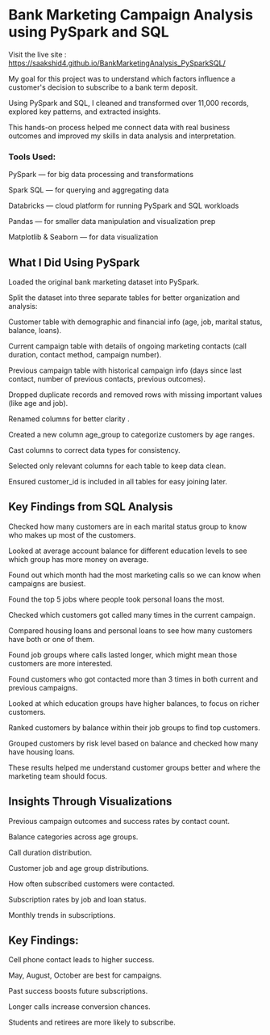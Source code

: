 # Bank Marketing Campaign Analysis using PySpark and SQL 

Visit the live site : https://saakshid4.github.io/BankMarketingAnalysis_PySparkSQL/

My goal for this project was to understand which factors influence a customer's decision to subscribe to a bank term deposit.

Using PySpark and SQL, I cleaned and transformed over 11,000 records, explored key patterns, and extracted insights. 

This hands-on process helped me connect data with real business outcomes and improved my skills in data analysis and interpretation.

### Tools Used:

PySpark — for big data processing and transformations

Spark SQL — for querying and aggregating data

Databricks — cloud platform for running PySpark and SQL workloads

Pandas — for smaller data manipulation and visualization prep

Matplotlib & Seaborn — for data visualization

 ## What I Did Using PySpark

Loaded the original bank marketing dataset into PySpark.

Split the dataset into three separate tables for better organization and analysis:

Customer table with demographic and financial info (age, job, marital status, balance, loans).

Current campaign table with details of ongoing marketing contacts (call duration, contact method, campaign number).

Previous campaign table with historical campaign info (days since last contact, number of previous contacts, previous outcomes).

Dropped duplicate records and removed rows with missing important values (like age and job).

Renamed columns for better clarity .

Created a new column age_group to categorize customers by age ranges.

Cast columns to correct data types for consistency.

Selected only relevant columns for each table to keep data clean.

Ensured customer_id is included in all tables for easy joining later.

## Key Findings from SQL Analysis

Checked how many customers are in each marital status group to know who makes up most of the customers.

Looked at average account balance for different education levels to see which group has more money on average.

Found out which month had the most marketing calls so we can know when campaigns are busiest.

Found the top 5 jobs where people took personal loans the most.

Checked which customers got called many times in the current campaign.

Compared housing loans and personal loans to see how many customers have both or one of them.

Found job groups where calls lasted longer, which might mean those customers are more interested.

Found customers who got contacted more than 3 times in both current and previous campaigns.

Looked at which education groups have higher balances, to focus on richer customers.

Ranked customers by balance within their job groups to find top customers.

Grouped customers by risk level based on balance and checked how many have housing loans.

These results helped me understand customer groups better and where the marketing team should focus.

## Insights Through Visualizations

Previous campaign outcomes and success rates by contact count.

Balance categories across age groups.

Call duration distribution.

Customer job and age group distributions.

How often subscribed customers were contacted.

Subscription rates by job and loan status.

Monthly trends in subscriptions.

## Key Findings:

Cell phone contact leads to higher success.

May, August, October are best for campaigns.

Past success boosts future subscriptions.

Longer calls increase conversion chances.

Students and retirees are more likely to subscribe.



